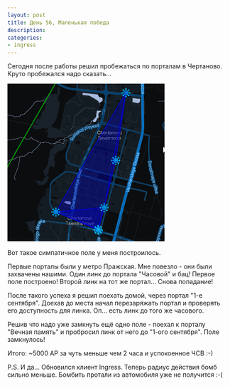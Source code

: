 ```yaml
---
layout: post
title: День 56, Маленькая победа
description:
categories:
- ingress
---
```

Сегодня после работы решил пробежаться по порталам в Чертаново. Круто пробежался надо сказать...

![My field](/images/story/ingress.png)

Вот такое симпатичное поле у меня построилось.

Первые порталы были у метро Пражская. Мне повезло - они были захвачены нашими. Один линк до портала "Часовой" и бац! Первое поле построено! Второй линк на тот же портал... Снова попадание!

После такого успеха я решил поехать домой, через портал "1-е сентября". Доехав до места начал перезаряжать портал и проверять его доступность для линка. Оп... есть линк до того же часового.

Решив что надо уже замкнуть ещё одно поле - поехал к порталу "Вечная память" и пробросил линк от него до "1-ого сентября". Поле замкнулось!

Итого: ~5000 AP за чуть меньше чем 2 часа и успокоенное ЧСВ :-)

P.S. И да... Обновился клиент Ingress. Теперь радиус действия бомб сильно меньше. Бомбить протали из автомобиля уже не получится :-(

